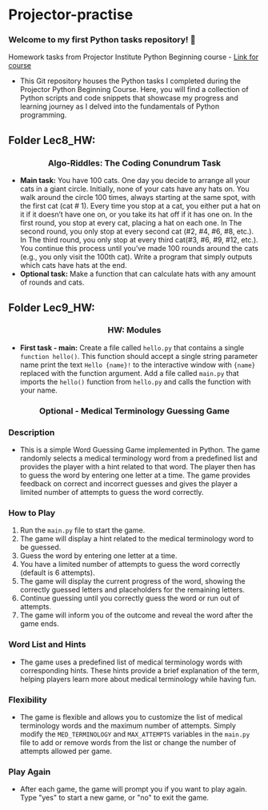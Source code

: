 # Projector-practise
### Welcome to my first Python tasks repository! 🐍


Homework tasks from Projector Institute Python Beginning course - [Link for course](https://prjctr.com/course/python-beginning) 

- This Git repository houses the Python tasks I completed during the Projector Python Beginning Course. 
Here, you will find a collection of Python scripts and code snippets that showcase my progress and learning journey as I delved into the fundamentals of Python programming.

## Folder Lec8_HW: 

### **<p align="center">Algo-Riddles: The Coding Conundrum Task</p>**
- **Main task:** You have 100 cats. One day you decide to arrange all your cats in a giant circle. Initially, none of your cats have any hats on. You walk around the circle 100 times, always starting at the same spot, with the first cat (cat # 1). Every time you stop at a cat, you either put a hat on it if it doesn’t have one on, or you take its hat off if it has one on. In the first round, you stop at every cat, placing a hat on each one. In The second round, you only stop at every second cat (#2, #4, #6, #8, etc.). In The third round, you only stop at every third cat(#3, #6, #9, #12, etc.). You continue this process until you’ve made 100 rounds around the cats (e.g., you only visit the 100th cat). Write a program that simply outputs which cats have hats at the end.
- **Optional task:** Make a function that can calculate hats with any amount of rounds and cats.

## Folder Lec9_HW: 
### **<p align="center">HW: Modules</p>**
- **First task - main:** Create a file called `hello.py` that contains a single `function hello()`. This function should accept a single string parameter name print the text `Hello {name}!` to the interactive window with `{name}` replaced with the function argument. Add a file called `main.py` that imports the `hello()` function from `hello.py` and calls the function with your name.
### **<p align="center">Optional -  Medical Terminology Guessing Game</p>**

### Description

- This is a simple Word Guessing Game implemented in Python. The game randomly selects a medical terminology word from a predefined list and provides the player with a hint related to that word. The player then has to guess the word by entering one letter at a time. The game provides feedback on correct and incorrect guesses and gives the player a limited number of attempts to guess the word correctly.

### How to Play

1. Run the `main.py` file to start the game.
2. The game will display a hint related to the medical terminology word to be guessed.
3. Guess the word by entering one letter at a time.
4. You have a limited number of attempts to guess the word correctly (default is 6 attempts).
5. The game will display the current progress of the word, showing the correctly guessed letters and placeholders for the remaining letters.
6. Continue guessing until you correctly guess the word or run out of attempts.
7. The game will inform you of the outcome and reveal the word after the game ends.

### Word List and Hints

- The game uses a predefined list of medical terminology words with corresponding hints. These hints provide a brief explanation of the term, helping players learn more about medical terminology while having fun.

### Flexibility

- The game is flexible and allows you to customize the list of medical terminology words and the maximum number of attempts. Simply modify the `MED_TERMINOLOGY` and `MAX_ATTEMPTS` variables in the `main.py` file to add or remove words from the list or change the number of attempts allowed per game.

### Play Again

- After each game, the game will prompt you if you want to play again. Type "yes" to start a new game, or "no" to exit the game.
